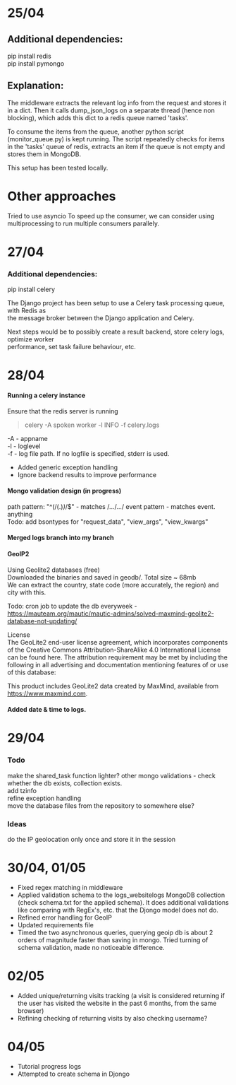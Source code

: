 # 25/04

## Additional dependencies:
pip install redis  
pip install pymongo  

## Explanation:

The middleware extracts the relevant log info from the request and stores it in a dict. 
Then it calls dump_json_logs on a separate thread (hence non blocking), which adds this 
dict to a redis queue named 'tasks'. 

To consume the items from the queue, another python script (monitor_queue.py) is kept
running. The script repeatedly checks for items in the 'tasks' queue of redis, extracts 
an item if the queue is not empty and stores them in MongoDB.

This setup has been tested locally.

# Other approaches

Tried to use asyncio 
To speed up the consumer, we can consider using multiprocessing to run multiple consumers
parallely.

# 27/04

### Additional dependencies:
pip install celery

The Django project has been setup to use a Celery task processing queue, with Redis as  
the message broker between the Django application and Celery.  

Next steps would be to possibly create a result backend, store celery logs, optimize worker  
performance, set task failure behaviour, etc.  

# 28/04

#### Running a celery instance

Ensure that the redis server is running  

> celery -A spoken worker -l INFO -f celery.logs  

-A - appname  
-l - loglevel  
-f - log file path. If no logfile is specified, stderr is used.  

- Added generic exception handling
- Ignore backend results to improve performance

#### Mongo validation design (in progress)

path pattern: "^(/(.)*)*/$" - matches /.../.../
event pattern - matches event. anything  
Todo: add bsontypes for "request_data", "view_args", "view_kwargs"  

#### Merged logs branch into my branch

#### GeoIP2

Using Geolite2 databases (free)  
Downloaded the binaries and saved in geodb/. Total size ~ 68mb  
We can extract the country, state code (more accurately, the region) and city with this.  

Todo: cron job to update the db everyweek - https://mauteam.org/mautic/mautic-admins/solved-maxmind-geolite2-database-not-updating/    

License  
The GeoLite2 end-user license agreement, which incorporates components of the Creative Commons   Attribution-ShareAlike 4.0 International License can be found here. The attribution requirement may be met by   including the following in all advertising and documentation mentioning features of or use of this database:  

This product includes GeoLite2 data created by MaxMind, available from  
<a href="https://www.maxmind.com">https://www.maxmind.com</a>.  


#### Added date & time to logs.

# 29/04

### Todo 
make the shared_task function lighter?
other mongo validations - check whether the db exists, collection exists.  
add tzinfo  
refine exception handling  
move the database files from the repository to somewhere else?  

### Ideas
do the IP geolocation only once and store it in the session   

# 30/04, 01/05

- Fixed regex matching in middleware  
- Applied validation schema to the logs_websitelogs MongoDB collection (check schema.txt for the applied schema). It does additional validations like comparing with RegEx's, etc. that the Djongo model does not do.  
- Refined error handling for GeoIP
- Updated requirements file  
- Timed the two asynchronous queries, querying geoip db is about 2 orders of magnitude faster than saving in mongo. Tried turning of schema validation, made no noticeable difference.

# 02/05

- Added unique/returning visits tracking (a visit is considered returning if the user has visited the website in the past 6 months, from the same browser)  
- Refining checking of returning visits by also checking username?

# 04/05

- Tutorial progress logs
- Attempted to create schema in Djongo







